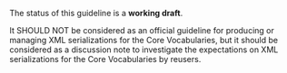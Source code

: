 The status of this guideline is a **working draft**. 

It SHOULD NOT be considered as an official guideline for producing or managing XML serializations for the Core Vocabularies, 
but it should be considered as a discussion note to investigate the expectations on XML serializations for the Core Vocabularies by reusers.
